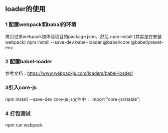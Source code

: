## loader的使用
### 1 配置webpack和babal的环境

拷贝过来webpack初体验项目的package.json，然后 
npm install (其实是在安装webpack)
npm install --save-dev babel-loader @babel/core @babel/preset-env

### 2 配置babel-loader
参考文档：https://www.webpackjs.com/loaders/babel-loader/

### 3引入core-js

npm install --save-dev core-js
js文件中： import "core-js/stable";
### 4 打包测试

npm run webpack